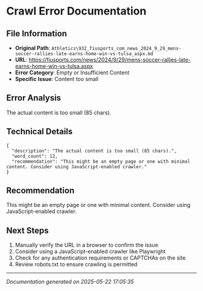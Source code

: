 # Crawl Error Documentation

## File Information
- **Original Path**: `Athletics\932_fiusports_com_news_2024_9_29_mens-soccer-rallies-late-earns-home-win-vs-tulsa_aspx.md`
- **URL**: https://fiusports.com/news/2024/9/29/mens-soccer-rallies-late-earns-home-win-vs-tulsa.aspx
- **Error Category**: Empty or Insufficient Content
- **Specific Issue**: Content too small

## Error Analysis
The actual content is too small (85 chars).

## Technical Details
```
{
  "description": "The actual content is too small (85 chars).",
  "word_count": 12,
  "recommendation": "This might be an empty page or one with minimal content. Consider using JavaScript-enabled crawler."
}
```

## Recommendation
This might be an empty page or one with minimal content. Consider using JavaScript-enabled crawler.

## Next Steps
1. Manually verify the URL in a browser to confirm the issue
2. Consider using a JavaScript-enabled crawler like Playwright
3. Check for any authentication requirements or CAPTCHAs on the site
4. Review robots.txt to ensure crawling is permitted

---
*Documentation generated on 2025-05-22 17:05:35*
